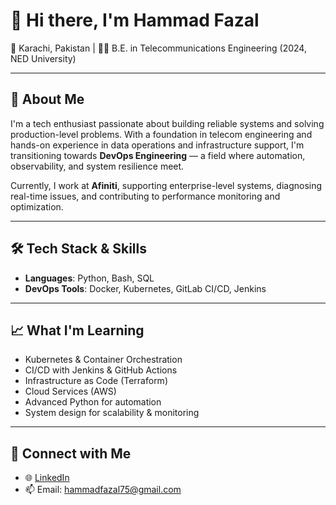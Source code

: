 # 👋 Hi there, I'm Hammad Fazal

📍 Karachi, Pakistan | 🧑‍🎓 B.E. in Telecommunications Engineering (2024, NED University)

---

## 🚀 About Me

I'm a tech enthusiast passionate about building reliable systems and solving production-level problems. With a foundation in telecom engineering and hands-on experience in data operations and infrastructure support, I'm transitioning towards **DevOps Engineering** — a field where automation, observability, and system resilience meet.

Currently, I work at **Afiniti**, supporting enterprise-level systems, diagnosing real-time issues, and contributing to performance monitoring and optimization.

---

## 🛠️ Tech Stack & Skills

- **Languages**: Python, Bash, SQL
- **DevOps Tools**: Docker, Kubernetes, GitLab CI/CD, Jenkins

---

## 📈 What I'm Learning

- Kubernetes & Container Orchestration
- CI/CD with Jenkins & GitHub Actions
- Infrastructure as Code (Terraform)
- Cloud Services (AWS)
- Advanced Python for automation
- System design for scalability & monitoring

---

## 🤝 Connect with Me

- 🌐 [LinkedIn](https://www.linkedin.com/in/hammad-fazal-prof786/) 
- 📫 Email: hammadfazal75@gmail.com  



